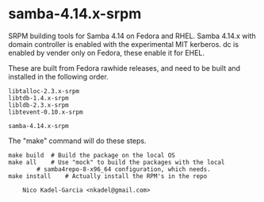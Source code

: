 samba-4.14.x-srpm
================

SRPM building tools for Samba 4.14 on Fedora and RHEL. Samba 4.14.x
with domain controller is enabled with the experimental MIT kerberos.
dc is enabled by vender only on Fedora, these enable it for EHEL.

These are built from Fedora rawhide releases, and need to be built and
installed in the following order.

	libtalloc-2.3.x-srpm
	libtdb-1.4.x-srpm
	libldb-2.3.x-srpm
	libtevent-0.10.x-srpm

	samba-4.14.x-srpm

The "make" command will do these steps.

	make build	# Build the package on the local OS
	make all	# Use "mock" to build the packages with the local
			# samba4repo-8-x96_64 configuration, which needs.
	make install	# Actually install the RPM's in the repo

		Nico Kadel-Garcia <nkadel@gmail.com>
